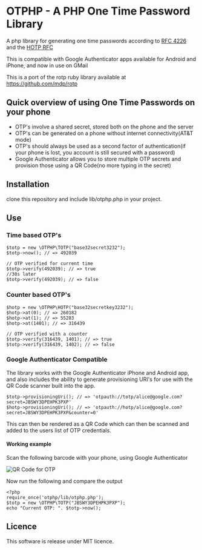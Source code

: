 # OTPHP - A PHP One Time Password Library

A php library for generating one time passwords according to [ RFC 4226 ](http://tools.ietf.org/html/rfc4226) and the [ HOTP RFC ](http://tools.ietf.org/html/draft-mraihi-totp-timebased-00)

This is compatible with Google Authenticator apps available for Android and iPhone, and now in use on GMail

This is a port of the rotp ruby library available at https://github.com/mdp/rotp


## Quick overview of using One Time Passwords on your phone

* OTP's involve a shared secret, stored both on the phone and the server
* OTP's can be generated on a phone without internet connectivity(AT&T mode)
* OTP's should always be used as a second factor of authentication(if your phone is lost, you account is still secured with a password)
* Google Authenticator allows you to store multiple OTP secrets and provision those using a QR Code(no more typing in the secret)

## Installation

   clone this repository and include lib/otphp.php in your project. 

## Use

### Time based OTP's

    $totp = new \OTPHP\TOTP("base32secret3232");
    $totp->now(); // => 492039

    // OTP verified for current time
    $totp->verify(492039); // => true
    //30s later
    $totp->verify(492039); // => false

### Counter based OTP's

    $hotp = new \OTPHP\HOTP("base32secretkey3232");
    $hotp->at(0); // => 260182
    $hotp->at(1); // => 55283
    $hotp->at(1401); // => 316439

    // OTP verified with a counter
    $totp->verify(316439, 1401); // => true
    $totp->verify(316439, 1402); // => false

### Google Authenticator Compatible

The library works with the Google Authenticator iPhone and Android app, and also
includes the ability to generate provisioning URI's for use with the QR Code scanner
built into the app.

    $totp->provisioningUri(); // => 'otpauth://totp/alice@google.com?secret=JBSWY3DPEHPK3PXP'
    $hotp->provisioningUri(); // => 'otpauth://hotp/alice@google.com?secret=JBSWY3DPEHPK3PXP&counter=0'

This can then be rendered as a QR Code which can then be scanned and added to the users
list of OTP credentials.

#### Working example

Scan the following barcode with your phone, using Google Authenticator

![QR Code for OTP](http://chart.apis.google.com/chart?cht=qr&chs=250x250&chl=otpauth%3A%2F%2Ftotp%2Falice%40google.com%3Fsecret%3DJBSWY3DPEHPK3PXP)

Now run the following and compare the output

    <?php
    require_once('otphp/lib/otphp.php');
    $totp = new \OTPHP\TOTP("JBSWY3DPEHPK3PXP");
    echo "Current OTP: ". $totp->now();

## Licence

This software is release under MIT licence.
